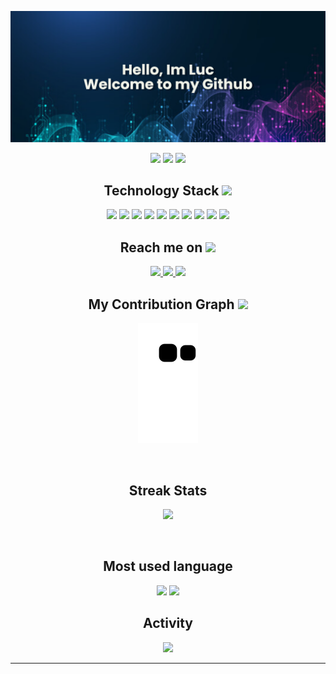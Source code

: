 <p align="center">
 
</p align="center">
<img src="https://github.com/navcul3108/navcul3108/blob/main/banner.png" />

<p align="center">
 
 <img src="https://badges.pufler.dev/visits/navcul3108/navcul3108"/> 
 <img src="https://badges.pufler.dev/repos/navcul3108"/>
 <img src="https://badges.pufler.dev/commits/monthly/navcul3108" />

</p>

<h2 align="center">Technology Stack <img src="https://github.com/ritik307/ritik307/blob/main/images/laptop.gif" width="50"></h2>

<p align="center">
  <img src="https://img.shields.io/badge/-python-3670A0?style=flat-square&logo=python&logoColor=ffdd54"/>
  <img src="https://img.shields.io/badge/-JavaScript-black?style=flat-square&logo=javascript"/>
  <img src="https://img.shields.io/badge/-C++-00599C?style=flat-square&logo=c"/>
  <img src="https://img.shields.io/badge/-java-E34A86?style=flat-square&logo=java"/>
  <img src="https://img.shields.io/badge/-HTML5-E34F26?style=flat-square&logo=html5&logoColor=white"/>
  <img src="https://img.shields.io/badge/-CSS3-1572B6?style=flat-square&logo=css3"/>
  <img src="https://img.shields.io/badge/-Nodejs-black?style=flat-square&logo=Node.js"/>
  <img src="https://img.shields.io/badge/-MySQL-black?style=flat-square&logo=mysql"/>
  <img src="https://img.shields.io/badge/-Git-black?style=flat-square&logo=git"/>
  <img src="https://img.shields.io/badge/-GitHub-black?style=flat-square&logo=github"/>
</p>

<h2 align="center">Reach me on <img src="https://media0.giphy.com/media/jqNPzdTTxQfOgOqpO4/source.gif" width="50"></h2>

<p align="center">
  
<!-- <img src="https://img.shields.io/badge/-ritik-purple?style=flat-square&logo=instagram&logoColor=white&link=https://www.instagram.com/pinkdogg307/"/> -->
<a href="mailto: ekkojayce3108@gmail.com">
 <img src="https://img.shields.io/badge/-ekkojayce3108-c14438?style=flat-square&logo=Gmail&logoColor=white&link=mailto:ekkojayce3108@gmail.com"/>
</a>
<a href="https://www.linkedin.com/in/luc-giang-van-22502b1a2/">
 <img src="https://img.shields.io/badge/-lucgiangvan-blue?style=flat-square&logo=Linkedin&logoColor=white&link=https://www.linkedin.com/in/luc-giang-van-22502b1a2/"/>
</a>
 <a href="https://www.facebook.com/giangvan.luc.9">
 <img src="https://img.shields.io/badge/-GiangVanLuc-blue?style=flat-square&logo=Facebook&logoColor=white&link=https://www.facebook.com/giangvan.luc.9"/>
</a>
</p>


<h2 align="center">
  My Contribution Graph <img src="https://media.giphy.com/media/xUA7aZeLE2e0P7Znz2/giphy.gif" width="50">
</h2>
<p align="center">
  <img src="https://github.com/navcul3108/navcul3108/raw/output/github-contribution-grid-snake.svg" alt="snake"></center>
</p>
<br>
<h2 align="center">Streak Stats</h2>
<p align = "center">
 <img  src="https://github-readme-streak-stats.herokuapp.com/?user=navcul3108&show_icons=true&locale=en&layout=compact&theme=radical&line_height=0" />
</p> 
<br>
<h2 align="center">Most used language</h2>
<p align = "center">
  <img  src = "https://github-readme-stats.vercel.app/api?username=navcul3108&show_icons=true&theme=radical&line_height=27">
  <img src = "https://github-readme-stats.vercel.app/api/top-langs/?username=navcul3108&hide=html,css,java,shaderlab,kotlin,hlsl&theme=radical">
</p>

<h2 align="center">Activity</h2>
<p align = "center">
 <img src="https://activity-graph.herokuapp.com/graph?username=navcul3108&theme=redical">
</p> 
<hr>
